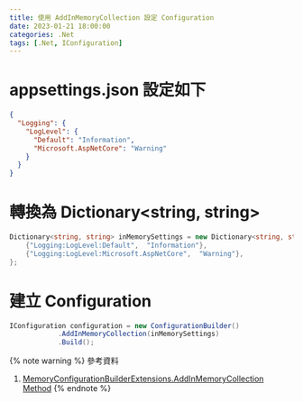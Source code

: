 ```yaml
---
title: 使用 AddInMemoryCollection 設定 Configuration
date: 2023-01-21 18:00:00
categories: .Net
tags: [.Net, IConfiguration]
---
```


# appsettings.json 設定如下
```json
{
  "Logging": {
    "LogLevel": {
      "Default": "Information",
      "Microsoft.AspNetCore": "Warning"
    }
  }
}
```

<!--more-->

# 轉換為 Dictionary<string, string>
```c#
Dictionary<string, string> inMemorySettings = new Dictionary<string, string> {
    {"Logging:LogLevel:Default",  "Information"},
    {"Logging:LogLevel:Microsoft.AspNetCore",  "Warning"},
};
```

# 建立 Configuration
```c#
IConfiguration configuration = new ConfigurationBuilder()
            .AddInMemoryCollection(inMemorySettings)
            .Build();
```

{% note warning %}
參考資料
1. [MemoryConfigurationBuilderExtensions.AddInMemoryCollection Method](https://learn.microsoft.com/en-us/dotnet/api/microsoft.extensions.configuration.memoryconfigurationbuilderextensions.addinmemorycollection?view=dotnet-plat-ext-7.0)
{% endnote %}